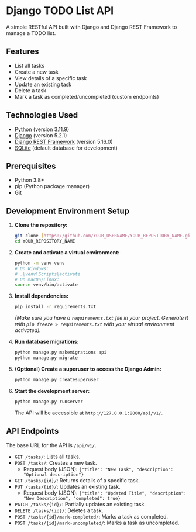 # Django TODO List API

A simple RESTful API built with Django and Django REST Framework to manage a TODO list.

## Features

* List all tasks
* Create a new task
* View details of a specific task
* Update an existing task
* Delete a task
* Mark a task as completed/uncompleted (custom endpoints)

## Technologies Used

* [Python](https://www.python.org/) (version 3.11.9)
* [Django](https://www.djangoproject.com/) (version 5.2.1)
* [Django REST Framework](https://www.django-rest-framework.org/) (version 5.16.0)
* [SQLite](https://www.sqlite.org/index.html) (default database for development)

## Prerequisites

* Python 3.8+
* pip (Python package manager)
* Git

## Development Environment Setup

1.  **Clone the repository:**
    ```bash
    git clone [https://github.com/YOUR_USERNAME/YOUR_REPOSITORY_NAME.git](https://github.com/YOUR_USERNAME/YOUR_REPOSITORY_NAME.git)
    cd YOUR_REPOSITORY_NAME
    ```

2.  **Create and activate a virtual environment:**
    ```bash
    python -m venv venv
    # On Windows:
    # .\venv\Scripts\activate
    # On macOS/Linux:
    source venv/bin/activate
    ```

3.  **Install dependencies:**
    ```bash
    pip install -r requirements.txt
    ```
    *(Make sure you have a `requirements.txt` file in your project. Generate it with `pip freeze > requirements.txt` with your virtual environment activated).*

4.  **Run database migrations:**
    ```bash
    python manage.py makemigrations api
    python manage.py migrate
    ```

5.  **(Optional) Create a superuser to access the Django Admin:**
    ```bash
    python manage.py createsuperuser
    ```

6.  **Start the development server:**
    ```bash
    python manage.py runserver
    ```
    The API will be accessible at `http://127.0.0.1:8000/api/v1/`.

## API Endpoints

The base URL for the API is `/api/v1/`.

* `GET /tasks/`: Lists all tasks.
* `POST /tasks/`: Creates a new task.
    * Request body (JSON): `{"title": "New Task", "description": "Optional description"}`
* `GET /tasks/{id}/`: Returns details of a specific task.
* `PUT /tasks/{id}/`: Updates an existing task.
    * Request body (JSON): `{"title": "Updated Title", "description": "New Description", "completed": true}`
* `PATCH /tasks/{id}/`: Partially updates an existing task.
* `DELETE /tasks/{id}/`: Deletes a task.
* `POST /tasks/{id}/mark-completed/`: Marks a task as completed.
* `POST /tasks/{id}/mark-uncompleted/`: Marks a task as uncompleted.

